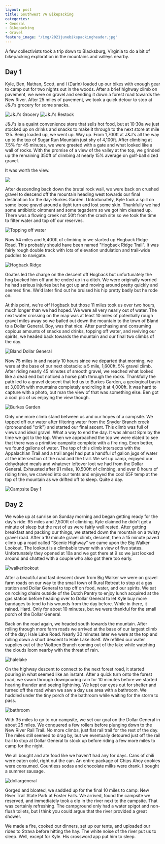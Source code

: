 ```yaml
---
layout: post
title: Southwest VA Bikepacking
categories:
- General
- Bikepacking
- Gravel
feature_image: "/img/2021junebikepackingheader.jpg"
---
```


A few collectivists took a trip down to Blacksburg, Virginia to do a bit of bikepacking exploration in the mountains and valleys nearby. 

Day 1 
-----
Kyle, Ben, Nathan, Scott, and I (Darin) loaded up our bikes with enough gear to camp out for two nights out in the woods. After a brief highway climb on pavement, we were on gravel and sending it down a forest road towards the New River. After 25 miles of pavement, we took a quick detour to stop at J&J's grocery for some snacks. 
 
![J&J's Grocery](/img/2021junebikepacking/jjgrocery1.jpg "Conveninent spot to stock up!") ![J&J's Restock](/img/2021junebikepacking/jjgrocery2.jpg "Storefront")

J&J's is a quaint convenience store that sells hot food, but at 10:30a we just stocked up on drinks and snacks to make it through to the next store at mile 125. 
Being loaded up, we went up. Way up. From 1,700ft at J&J's all the way up to the top of Sugar Run Mountain just shy of 4,100ft. After climbing at 7.5% for 45 minutes, we were greeted with a gate and what looked like a wall of rocks. With the promise of a view of the valley at the top, we grinded up the remaining 350ft of climbing at nearly 15% average on golf-ball sized gravel. 

It was worth the view.

<img src="/img/2021junebikepacking/outlook.JPG"/>

After descending back down the brutal rock wall, we were back on crushed gravel to descend off the mountain heading west towards our final destination for the day: Burkes Garden. Unfortunately, Kyle took a spill on some loose gravel around a tight turn and lost some skin. Thankfully we had some antibiotic ointment and some tegaderm so we got him cleaned up. There was a flowing creek not 50ft from the crash site so we took the time to filter water and top off our reserves. 

![Topping off water](/img/2021junebikepacking/kylecrashsite.jpg "Getting Kyle cleaned up and water topped off")

Now 54 miles and 5,400ft of climbing in we started up Hogback Ridge Road. This probably should have been named "Hogback Ridge Trail". It was fairly rough double track with lots of elevation undulation and trail-wide puddles to navigate. 

![Hogback Ridge](/img/2021junebikepacking/hogback.jpg "Navigating puddles")

Goates led the charge on the descent off Hogback but unfortunately the hog bucked him off and he ended up in a ditch. We were originally worried he had serious injuries but he got up and moving around pretty quickly and seemed fine. We'd later find out he bruised his hip pretty badly but he rode on. 

At this point, we're off Hogback but those 11 miles took us over two hours, much longer than we had hoped. We were all very nearly out of water. The next water crossing on the map was at least 10 miles of potentially rough gravel miles away so we bailed out down the mountain to the town of Bland to a Dollar General. Boy, was that nice. After purchasing and consuming copious amounts of snacks and drinks, topping off water, and reviving our spirits, we headed back towards the mountain and our final two climbs of the day.

![Bland Dollar General](/img/2021junebikepacking/blandDG.jpg "Revitalized")

Now 75 miles in and nearly 10 hours since we departed that morning, we were at the base of our next obstacle: a 5 mile, 1,600ft, 5% gravel climb. After riding nearly 45 minutes of smooth gravel, we reached what looked like a dead end but noticed a horse path through the rocks. Thankfully the path led to a gravel descent that led us to Burkes Garden, a geological basin at 3,000ft with mountains completely encircling it at 4,000ft. It was hard to capture with a photo, but man the view of that was something else. Ben got a cool pic of us enjoying the view though.

![Burkes Garden](/img/2021junebikepacking/burkesgarden.jpg "What a view")

Only one more climb stand between us and our hopes of a campsite. We topped off our water after filtering water from the Snyder Branch creek (pronounded "crik") and started our final ascent. This climb was full of views and ideal gravel. What a way to end the day. It was almost 8pm by the time we got to the top. When we approached the top we were elated to see that there was a primitive campsite complete with a fire ring. Even better, we found gallons of water. The top of this climb intersects with the Appalachian Trail and a trail angel had put a handful of gallon jugs of water at the intersection of the road and the trail. We set up camp, enjoyed our dehydrated meals and whatever leftover loot we had from the Dollar General. Exhausted after 91 miles, 10,500ft of climbing, and over 8 hours of riding time, we crawled into our tents and enjoyed the cool 65F temp at the top of the mountain as we drifted off to sleep. Quite a day. 

![Campsite Day 1](/img/2021junebikepacking/campd1.jpg "Quite the day")

Day 2
---
We woke up at sunrise on Sunday morning and began getting ready for the day's ride: 95 miles and 7,500ft of climbing. Kyle claimed he didn't get a minute of sleep but the rest of us were fairly well rested. After getting breakfast and packing our things, we started down the mountain on a twisty gravel road. After a 10 minute gravel climb, descent, then a 15 minute paved climb up a road called "Scenic Highway" we came upon the Big Walker Lookout. The lookout is a climbable tower with a view of five states. Unfortunately they opened at 10a and we got there at 9 so we just looked around and chatted with a couple who also got there too early. 

![walkerlookout](https://user-images.githubusercontent.com/1940054/124139046-3ae39200-da55-11eb-8bb4-3b346477f37a.jpg)


After a beautiful and fast descent down from Big Walker we were on gravel farm roads on our way to the small town of Rural Retreat to stop at a gas station and Dollar General to top off on food, water, and our spirits. We sat on rocking chairs outside of the Dutch Pantry to enjoy lunch acquired at the gas station before heading over to Dollar General to let Kyle buy more bandages to tend to his wounds from the day before. While in there, it rained. Hard. Only for about 10 minutes, but we were thankful for the small porch of the Dollar General. 

Back on the road again, we headed south towards the mountain. After rolling through more farm roads we arrived at the base of our largest climb of the day: Hale Lake Road. Nearly 30 minutes later we were at the top and rolling down a short descent to Hale Lake itself. We refilled our water supplies out of the Wolfpen Branch coming out of the lake while watching the clouds loom nearby with the threat of rain. 

![halelake](https://user-images.githubusercontent.com/1940054/124138988-2c957600-da55-11eb-9087-2afb1a60b71e.jpg)

On the highway descent to connect to the next forest road, it started pouring in what seemed like an instant. After a quick turn onto the forest road, we swam through downpouring rain for 10 minutes before we started hearing thunder and seeing lightning. We kept our eyes out for shelter and turned off the road when we saw a day use area with a bathroom. We huddled under the tiny porch of the bathroom while waiting for the storm to pass. 

![bathroom](https://user-images.githubusercontent.com/1940054/124139013-34551a80-da55-11eb-8365-a6048253c8b1.JPG)

With 35 miles to go to our campsite, we set our goal on the Dollar General in about 25 miles. We conquered a few rollers before plunging down to the New River Rail Trail. No more climbs, just flat rail trail for the rest of the day. The miles still seemed to drag by, but we eventually detoured just off the rail trail to stop at Dollar General to stock up before riding a few more miles to camp for the night. 

We all bought and ate food like we haven't had any for days. Cans of chili were eaten cold, right out the can. An entire package of Chips Ahoy cookies were consumed. Countless sodas and chocolate milks were drank. I bought a summer sausage. 

![dollargeneral](https://user-images.githubusercontent.com/1940054/124139170-5babe780-da55-11eb-9b4a-49adf2283a90.JPG)

Gorged and bloated, we saddled up for the final 10 miles to camp: New River Trail State Park at Foster Falls. We arrived, found the campsite we reserved, and immediately took a dip in the river next to the campsite. That was certainly refreshing. The campground only had a water spigot and non-flush toilets, but I think you could argue that the river provided a great shower. 

We made a fire, cooked our dinners, set up our tents, and uploaded our rides to Strava before hitting the hay. The white noise of the river put us to sleep. Well, except for Kyle. His crossword app put him to sleep. 
